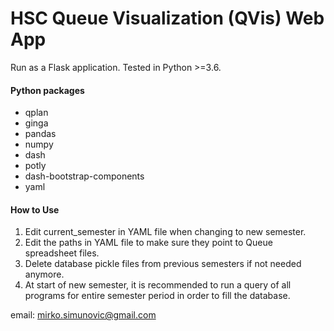 # HSC Queue Visualization (QVis) Web App

Run as a Flask application. Tested in Python >=3.6. 

####  Python packages
- qplan
- ginga
- pandas
- numpy
- dash
- potly
- dash-bootstrap-components
- yaml

#### How to Use

1. Edit current_semester in YAML file when changing to new semester.
2. Edit the paths in YAML file to make sure they point to Queue spreadsheet files.
3. Delete database pickle files from previous semesters if not needed anymore.
4. At start of new semester, it is recommended to run a query of all programs for entire semester period in order to fill the database.    



email: mirko.simunovic@gmail.com


